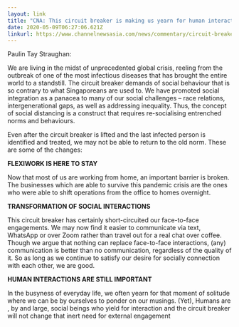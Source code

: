 ```yaml
---
layout: link
title: "CNA: This circuit breaker is making us yearn for human interaction more"
date: 2020-05-09T06:27:06.621Z
linkurl: https://www.channelnewsasia.com/news/commentary/circuit-breaker-lockdown-change-human-interaction-introvert-12714412
---
```

Paulin Tay Straughan:

We are living in the midst of unprecedented global crisis, reeling from the outbreak of one of the most infectious diseases that has brought the entire world to a standstill. The circuit breaker demands of social behaviour that is so contrary to what Singaporeans are used to. We have promoted social integration as a panacea to many of our social challenges – race relations, intergenerational gaps, as well as addressing inequality. Thus, the concept of social distancing is a construct that requires re-socialising entrenched norms and behaviours. 

Even after the circuit breaker is lifted and the last infected person is identified and treated, we may not be able to return to the old norm. These are some of the changes:

**FLEXIWORK IS HERE TO STAY**

Now that most of us are working from home, an important barrier is broken. The businesses which are able to survive this pandemic crisis are the ones who were able to shift operations from the office to homes overnight.

**TRANSFORMATION OF SOCIAL INTERACTIONS**

This circuit breaker has certainly short-circuited our face-to-face engagements. We may now find it easier to communicate via text, WhatsApp or over Zoom rather than travel out for a real chat over coffee. Though we argue that nothing can replace face-to-face interactions, (any) communication is better than no communication, regardless of the quality of it. So as long as we continue to satisfy our desire for socially connection with each other, we are good.

**HUMAN INTERACTIONS ARE STILL IMPORTANT**

In the busyness of everyday life, we often yearn for that moment of solitude where we can be by ourselves to ponder on our musings. (Yet), Humans are , by and large, social beings who yield for interaction and the circuit breaker will not change that inert need for external engagement